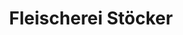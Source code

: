 ---
title: "Fleischerei Stöcker"
url: /zeulenroda-triebes/fleischerei-stoecker-dr-gebler-strasse/
shop: Metzgerei
---